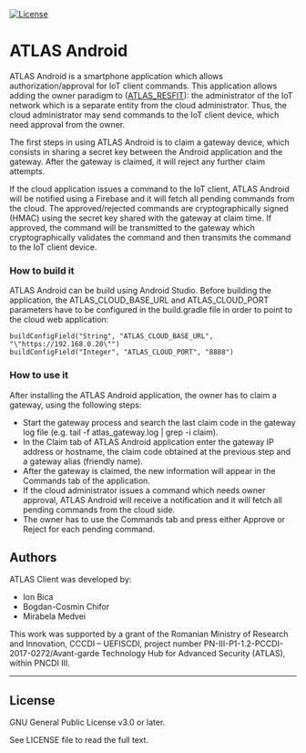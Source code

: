 [![License](https://img.shields.io/badge/license-GPL%20v3.0%20or%20later-brightgreen.svg)](https://github.com/atlas-iot/resfit/blob/master/atlas_android/LICENSE)

# ATLAS Android
ATLAS Android is a smartphone application which allows authorization/approval for IoT client commands.
This application allows adding the owner paradigm to ([ATLAS_RESFIT]): the administrator of the IoT network which is a separate entity from the cloud administrator. Thus, the cloud administrator may send commands to the IoT client device, which need approval from the owner.

The first steps in using ATLAS Android is to claim a gateway device, which consists in sharing a secret key between the Android application and the gateway. After the gateway is claimed, it will reject any further claim attempts.

If the cloud application issues a command to the IoT client, ATLAS Android will be notified using a Firebase and it will fetch all pending commands from the cloud.
The approved/rejected commands are cryptographically signed (HMAC) using the secret key shared with the gateway at claim time. If approved, the command will be transmitted to the gateway which cryptographically validates the command and then transmits the command to the IoT client device.

### How to build it
ATLAS Android can be build using Android Studio. Before building the application, the ATLAS_CLOUD_BASE_URL and ATLAS_CLOUD_PORT parameters have to be configured in the build.gradle file in order to point to the cloud web application:
```
buildConfigField("String", "ATLAS_CLOUD_BASE_URL", "\"https://192.168.0.20\"")
buildConfigField("Integer", "ATLAS_CLOUD_PORT", "8888")
```

### How to use it
After installing the ATLAS Android application, the owner has to claim a gateway, using the following steps:
* Start the gateway process and search the last claim code in the gateway log file (e.g. tail -f atlas_gateway.log | grep -i claim).
* In the Claim tab of ATLAS Android application enter the gateway IP address or hostname, the claim code obtained at the previous step and a gateway alias (friendly name).
* After the gateway is claimed, the new information will appear in the Commands tab of the application.
* If the cloud administrator issues a command which needs owner approval, ATLAS Android will receive a notification and it will fetch all pending commands from the cloud side.
* The owner has to use the Commands tab and press either Approve or Reject for each pending command.

## Authors
ATLAS Client was developed by:
* Ion Bica
* Bogdan-Cosmin Chifor
* Mirabela Medvei

This work was supported by a grant of the Romanian Ministry of Research and Innovation, CCCDI – UEFISCDI, project number PN-III-P1-1.2-PCCDI-2017-0272/Avant-garde Technology Hub for Advanced Security (ATLAS), within PNCDI III.

----

## License
GNU General Public License v3.0 or later.

See LICENSE file to read the full text.

[ATLAS_RESFIT]: https://github.com/atlas-iot/resfit
